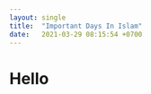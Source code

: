 ```yaml
---
layout: single 
title:  "Important Days In Islam"
date:   2021-03-29 08:15:54 +0700
---
```


# Hello